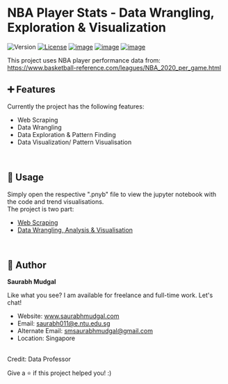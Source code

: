 # NBA Player Stats - Data Wrangling, Exploration & Visualization
![Version](https://img.shields.io/badge/version-0.1-blue.svg?cacheSeconds=2592000)
[![License](https://img.shields.io/badge/License-Apache%202.0-blue.svg)](https://opensource.org/licenses/Apache-2.0)
[![image](https://img.shields.io/badge/Microsoft_Outlook-0078D4?style=for-the-badge&logo=microsoft-outlook&logoColor=white)](mailto:saurabh011@e.ntu.edu.sg?subject=Regarding%20Software%20Engineering%20work)
[![image](https://img.shields.io/badge/WhatsApp-25D366?style=for-the-badge&logo=whatsapp&logoColor=white)](https://wa.me/6583794711)
[![image](https://img.shields.io/badge/LinkedIn-0077B5?style=for-the-badge&logo=linkedin&logoColor=white)](https://www.linkedin.com/in/mechanical-engineer-saurabh/)


This project uses NBA player performance data from: https://www.basketball-reference.com/leagues/NBA_2020_per_game.html

## ➕ Features

Currently the project has the following features:
  * Web Scraping
  * Data Wrangling
  * Data Exploration & Pattern Finding
  * Data Visualization/ Pattern Visualisation
  
<br>

## 📱 Usage

Simply open the respective ".pnyb" file to view the jupyter notebook with the code and trend visualisations.
<br>
The project is two part:
  * [Web Scraping]("https://github.com/Saurabh-Mudgal/NBA-PlayerStats-DataExploration/blob/main/NBA_PlayerStats_WebScraping.ipynb")
  * [Data Wrangling, Analysis & Visualisation](https://github.com/Saurabh-Mudgal/NBA-PlayerStats-DataExploration/blob/main/NBA_PlayerStats_DataAnalysis.ipynb)
<br>

## 👤 Author

**Saurabh Mudgal**

Like what you see? I am available for freelance and full-time work. Let's chat!
* Website: www.saurabhmudgal.com
* Email: saurabh011@e.ntu.edu.sg
* Alternate Email: smsaurabhmudgal@gmail.com
* Location: Singapore
<br>
Credit: Data Professor
<br>

Give a ⭐️ if this project helped you! :)
